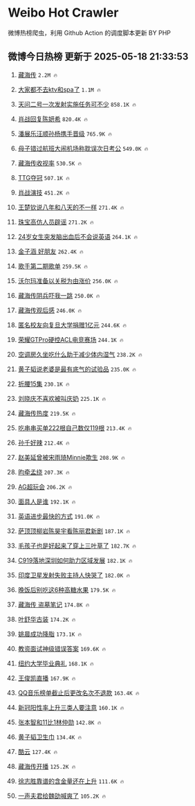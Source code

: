 # Weibo Hot Crawler 



微博热榜爬虫，利用 Github Action 的调度脚本更新 BY PHP 


## 微博今日热榜 更新于 2025-05-18 21:33:53 
1. [藏海传](https://s.weibo.com/weibo?q=%E8%97%8F%E6%B5%B7%E4%BC%A0&t=31&band_rank=1&Refer=top) `2.2M 🔥` 

1. [大家都不去ktv和spa了](https://s.weibo.com/weibo?q=%E5%A4%A7%E5%AE%B6%E9%83%BD%E4%B8%8D%E5%8E%BBktv%E5%92%8Cspa%E4%BA%86&t=31&band_rank=2&Refer=top) `1.1M 🔥` 

1. [天问二号一次发射实施任务可不少](https://s.weibo.com/weibo?q=%23%E5%A4%A9%E9%97%AE%E4%BA%8C%E5%8F%B7%E4%B8%80%E6%AC%A1%E5%8F%91%E5%B0%84%E5%AE%9E%E6%96%BD%E4%BB%BB%E5%8A%A1%E5%8F%AF%E4%B8%8D%E5%B0%91%23&t=31&band_rank=3&Refer=top) `858.1K 🔥` 

1. [肖战回复陈妍希](https://s.weibo.com/weibo?q=%23%E8%82%96%E6%88%98%E5%9B%9E%E5%A4%8D%E9%99%88%E5%A6%8D%E5%B8%8C%23&t=31&band_rank=4&Refer=top) `820.4K 🔥` 

1. [潘展乐汪顺孙杨携手晋级](https://s.weibo.com/weibo?q=%23%E6%BD%98%E5%B1%95%E4%B9%90%E6%B1%AA%E9%A1%BA%E5%AD%99%E6%9D%A8%E6%90%BA%E6%89%8B%E6%99%8B%E7%BA%A7%23&t=31&band_rank=5&Refer=top) `765.9K 🔥` 

1. [母子错过航班大闹机场称耽误次日考公](https://s.weibo.com/weibo?q=%23%E6%AF%8D%E5%AD%90%E9%94%99%E8%BF%87%E8%88%AA%E7%8F%AD%E5%A4%A7%E9%97%B9%E6%9C%BA%E5%9C%BA%E7%A7%B0%E8%80%BD%E8%AF%AF%E6%AC%A1%E6%97%A5%E8%80%83%E5%85%AC%23&t=31&band_rank=6&Refer=top) `549.0K 🔥` 

1. [藏海传收视率](https://s.weibo.com/weibo?q=%E8%97%8F%E6%B5%B7%E4%BC%A0%E6%94%B6%E8%A7%86%E7%8E%87&t=31&band_rank=7&Refer=top) `530.5K 🔥` 

1. [TTG夺冠](https://s.weibo.com/weibo?q=TTG%E5%A4%BA%E5%86%A0&t=31&band_rank=8&Refer=top) `507.1K 🔥` 

1. [肖战演技](https://s.weibo.com/weibo?q=%E8%82%96%E6%88%98%E6%BC%94%E6%8A%80&t=31&band_rank=9&Refer=top) `451.2K 🔥` 

1. [王楚钦说八年和八天的不一样](https://s.weibo.com/weibo?q=%23%E7%8E%8B%E6%A5%9A%E9%92%A6%E8%AF%B4%E5%85%AB%E5%B9%B4%E5%92%8C%E5%85%AB%E5%A4%A9%E7%9A%84%E4%B8%8D%E4%B8%80%E6%A0%B7%23&t=31&band_rank=10&Refer=top) `271.4K 🔥` 

1. [珠宝高仿人员辟谣](https://s.weibo.com/weibo?q=%23%E7%8F%A0%E5%AE%9D%E9%AB%98%E4%BB%BF%E4%BA%BA%E5%91%98%E8%BE%9F%E8%B0%A3%23&t=31&band_rank=11&Refer=top) `271.2K 🔥` 

1. [24岁女生突发脑出血后不会说英语](https://s.weibo.com/weibo?q=%2324%E5%B2%81%E5%A5%B3%E7%94%9F%E7%AA%81%E5%8F%91%E8%84%91%E5%87%BA%E8%A1%80%E5%90%8E%E4%B8%8D%E4%BC%9A%E8%AF%B4%E8%8B%B1%E8%AF%AD%23&t=31&band_rank=12&Refer=top) `264.1K 🔥` 

1. [金子涵 好朋友](https://s.weibo.com/weibo?q=%E9%87%91%E5%AD%90%E6%B6%B5%20%E5%A5%BD%E6%9C%8B%E5%8F%8B&t=31&band_rank=13&Refer=top) `262.4K 🔥` 

1. [歌手第二期歌单](https://s.weibo.com/weibo?q=%E6%AD%8C%E6%89%8B%E7%AC%AC%E4%BA%8C%E6%9C%9F%E6%AD%8C%E5%8D%95&t=31&band_rank=14&Refer=top) `259.5K 🔥` 

1. [沃尔玛准备以关税为由涨价](https://s.weibo.com/weibo?q=%23%E6%B2%83%E5%B0%94%E7%8E%9B%E5%87%86%E5%A4%87%E4%BB%A5%E5%85%B3%E7%A8%8E%E4%B8%BA%E7%94%B1%E6%B6%A8%E4%BB%B7%23&t=31&band_rank=15&Refer=top) `256.0K 🔥` 

1. [藏海传阴兵吓我一跳](https://s.weibo.com/weibo?q=%E8%97%8F%E6%B5%B7%E4%BC%A0%E9%98%B4%E5%85%B5%E5%90%93%E6%88%91%E4%B8%80%E8%B7%B3&t=31&band_rank=16&Refer=top) `250.0K 🔥` 

1. [藏海传观后感](https://s.weibo.com/weibo?q=%23%E8%97%8F%E6%B5%B7%E4%BC%A0%E8%A7%82%E5%90%8E%E6%84%9F%23&t=31&band_rank=17&Refer=top) `246.0K 🔥` 

1. [匿名校友向复旦大学捐赠1亿元](https://s.weibo.com/weibo?q=%23%E5%8C%BF%E5%90%8D%E6%A0%A1%E5%8F%8B%E5%90%91%E5%A4%8D%E6%97%A6%E5%A4%A7%E5%AD%A6%E6%8D%90%E8%B5%A01%E4%BA%BF%E5%85%83%23&t=31&band_rank=18&Refer=top) `244.6K 🔥` 

1. [荣耀GTPro硬控ACL电竞赛场](https://s.weibo.com/weibo?q=%23%E8%8D%A3%E8%80%80GTPro%E7%A1%AC%E6%8E%A7ACL%E7%94%B5%E7%AB%9E%E8%B5%9B%E5%9C%BA%23&t=31&band_rank=19&Refer=top) `244.1K 🔥` 

1. [空调房久坐吃什么助于减少体内湿气](https://s.weibo.com/weibo?q=%E7%A9%BA%E8%B0%83%E6%88%BF%E4%B9%85%E5%9D%90%E5%90%83%E4%BB%80%E4%B9%88%E5%8A%A9%E4%BA%8E%E5%87%8F%E5%B0%91%E4%BD%93%E5%86%85%E6%B9%BF%E6%B0%94&t=31&band_rank=20&Refer=top) `238.2K 🔥` 

1. [黄子韬说老婆是最有底气的试验品](https://s.weibo.com/weibo?q=%23%E9%BB%84%E5%AD%90%E9%9F%AC%E8%AF%B4%E8%80%81%E5%A9%86%E6%98%AF%E6%9C%80%E6%9C%89%E5%BA%95%E6%B0%94%E7%9A%84%E8%AF%95%E9%AA%8C%E5%93%81%23&t=31&band_rank=21&Refer=top) `235.0K 🔥` 

1. [折腰15集](https://s.weibo.com/weibo?q=%E6%8A%98%E8%85%B015%E9%9B%86&t=31&band_rank=22&Refer=top) `230.1K 🔥` 

1. [刘晓庆不喜欢被叫庆奶](https://s.weibo.com/weibo?q=%23%E5%88%98%E6%99%93%E5%BA%86%E4%B8%8D%E5%96%9C%E6%AC%A2%E8%A2%AB%E5%8F%AB%E5%BA%86%E5%A5%B6%23&t=31&band_rank=23&Refer=top) `225.1K 🔥` 

1. [藏海传热度](https://s.weibo.com/weibo?q=%23%E8%97%8F%E6%B5%B7%E4%BC%A0%E7%83%AD%E5%BA%A6%23&t=31&band_rank=24&Refer=top) `219.5K 🔥` 

1. [吃串串买单222根自己数仅119根](https://s.weibo.com/weibo?q=%23%E5%90%83%E4%B8%B2%E4%B8%B2%E4%B9%B0%E5%8D%95222%E6%A0%B9%E8%87%AA%E5%B7%B1%E6%95%B0%E4%BB%85119%E6%A0%B9%23&t=31&band_rank=25&Refer=top) `213.4K 🔥` 

1. [孙千好辣](https://s.weibo.com/weibo?q=%E5%AD%99%E5%8D%83%E5%A5%BD%E8%BE%A3&t=31&band_rank=26&Refer=top) `212.4K 🔥` 

1. [赵美延曾被宋雨琦Minnie欺生](https://s.weibo.com/weibo?q=%23%E8%B5%B5%E7%BE%8E%E5%BB%B6%E6%9B%BE%E8%A2%AB%E5%AE%8B%E9%9B%A8%E7%90%A6Minnie%E6%AC%BA%E7%94%9F%23&t=31&band_rank=27&Refer=top) `208.9K 🔥` 

1. [昀牵孟绕](https://s.weibo.com/weibo?q=%E6%98%80%E7%89%B5%E5%AD%9F%E7%BB%95&t=31&band_rank=28&Refer=top) `207.3K 🔥` 

1. [AG超玩会](https://s.weibo.com/weibo?q=AG%E8%B6%85%E7%8E%A9%E4%BC%9A&t=31&band_rank=29&Refer=top) `206.2K 🔥` 

1. [面具人是谁](https://s.weibo.com/weibo?q=%E9%9D%A2%E5%85%B7%E4%BA%BA%E6%98%AF%E8%B0%81&t=31&band_rank=30&Refer=top) `192.1K 🔥` 

1. [英语进步最快的方式](https://s.weibo.com/weibo?q=%E8%8B%B1%E8%AF%AD%E8%BF%9B%E6%AD%A5%E6%9C%80%E5%BF%AB%E7%9A%84%E6%96%B9%E5%BC%8F&t=31&band_rank=31&Refer=top) `191.0K 🔥` 

1. [萨顶顶柳岩陈昊宇看陈丽君新剧](https://s.weibo.com/weibo?q=%23%E8%90%A8%E9%A1%B6%E9%A1%B6%E6%9F%B3%E5%B2%A9%E9%99%88%E6%98%8A%E5%AE%87%E7%9C%8B%E9%99%88%E4%B8%BD%E5%90%9B%E6%96%B0%E5%89%A7%23&t=31&band_rank=32&Refer=top) `187.1K 🔥` 

1. [毛孩子也是好起来了穿上三叶草了](https://s.weibo.com/weibo?q=%E6%AF%9B%E5%AD%A9%E5%AD%90%E4%B9%9F%E6%98%AF%E5%A5%BD%E8%B5%B7%E6%9D%A5%E4%BA%86%E7%A9%BF%E4%B8%8A%E4%B8%89%E5%8F%B6%E8%8D%89%E4%BA%86&t=31&band_rank=33&Refer=top) `182.7K 🔥` 

1. [C919落地深圳如何助力区域发展](https://s.weibo.com/weibo?q=%23C919%E8%90%BD%E5%9C%B0%E6%B7%B1%E5%9C%B3%E5%A6%82%E4%BD%95%E5%8A%A9%E5%8A%9B%E5%8C%BA%E5%9F%9F%E5%8F%91%E5%B1%95%23&t=31&band_rank=34&Refer=top) `182.1K 🔥` 

1. [印度卫星发射失败主持人快哭了](https://s.weibo.com/weibo?q=%E5%8D%B0%E5%BA%A6%E5%8D%AB%E6%98%9F%E5%8F%91%E5%B0%84%E5%A4%B1%E8%B4%A5%E4%B8%BB%E6%8C%81%E4%BA%BA%E5%BF%AB%E5%93%AD%E4%BA%86&t=31&band_rank=35&Refer=top) `182.0K 🔥` 

1. [晚饭后别吃这6种高糖水果](https://s.weibo.com/weibo?q=%23%E6%99%9A%E9%A5%AD%E5%90%8E%E5%88%AB%E5%90%83%E8%BF%996%E7%A7%8D%E9%AB%98%E7%B3%96%E6%B0%B4%E6%9E%9C%23&t=31&band_rank=36&Refer=top) `179.5K 🔥` 

1. [藏海传 盗墓笔记](https://s.weibo.com/weibo?q=%E8%97%8F%E6%B5%B7%E4%BC%A0%20%E7%9B%97%E5%A2%93%E7%AC%94%E8%AE%B0&t=31&band_rank=37&Refer=top) `174.8K 🔥` 

1. [叶舒华古装](https://s.weibo.com/weibo?q=%E5%8F%B6%E8%88%92%E5%8D%8E%E5%8F%A4%E8%A3%85&t=31&band_rank=38&Refer=top) `174.2K 🔥` 

1. [姚晨成功降脂](https://s.weibo.com/weibo?q=%23%E5%A7%9A%E6%99%A8%E6%88%90%E5%8A%9F%E9%99%8D%E8%84%82%23&t=31&band_rank=39&Refer=top) `173.1K 🔥` 

1. [教资面试神级错误答案](https://s.weibo.com/weibo?q=%E6%95%99%E8%B5%84%E9%9D%A2%E8%AF%95%E7%A5%9E%E7%BA%A7%E9%94%99%E8%AF%AF%E7%AD%94%E6%A1%88&t=31&band_rank=40&Refer=top) `169.6K 🔥` 

1. [纽约大学毕业典礼](https://s.weibo.com/weibo?q=%E7%BA%BD%E7%BA%A6%E5%A4%A7%E5%AD%A6%E6%AF%95%E4%B8%9A%E5%85%B8%E7%A4%BC&t=31&band_rank=41&Refer=top) `168.1K 🔥` 

1. [王俊凯直播](https://s.weibo.com/weibo?q=%E7%8E%8B%E4%BF%8A%E5%87%AF%E7%9B%B4%E6%92%AD&t=31&band_rank=42&Refer=top) `167.9K 🔥` 

1. [QQ音乐榜单截止后更改名次不退款](https://s.weibo.com/weibo?q=%23QQ%E9%9F%B3%E4%B9%90%E6%A6%9C%E5%8D%95%E6%88%AA%E6%AD%A2%E5%90%8E%E6%9B%B4%E6%94%B9%E5%90%8D%E6%AC%A1%E4%B8%8D%E9%80%80%E6%AC%BE%23&t=31&band_rank=43&Refer=top) `163.4K 🔥` 

1. [新冠阳性率上升三类人要注意](https://s.weibo.com/weibo?q=%23%E6%96%B0%E5%86%A0%E9%98%B3%E6%80%A7%E7%8E%87%E4%B8%8A%E5%8D%87%E4%B8%89%E7%B1%BB%E4%BA%BA%E8%A6%81%E6%B3%A8%E6%84%8F%23&t=31&band_rank=44&Refer=top) `160.1K 🔥` 

1. [张本智和11比1林仲勋](https://s.weibo.com/weibo?q=%23%E5%BC%A0%E6%9C%AC%E6%99%BA%E5%92%8C11%E6%AF%941%E6%9E%97%E4%BB%B2%E5%8B%8B%23&t=31&band_rank=45&Refer=top) `142.8K 🔥` 

1. [黄子韬卫生巾](https://s.weibo.com/weibo?q=%E9%BB%84%E5%AD%90%E9%9F%AC%E5%8D%AB%E7%94%9F%E5%B7%BE&t=31&band_rank=46&Refer=top) `134.4K 🔥` 

1. [酷云](https://s.weibo.com/weibo?q=%E9%85%B7%E4%BA%91&t=31&band_rank=47&Refer=top) `127.4K 🔥` 

1. [藏海传开播](https://s.weibo.com/weibo?q=%23%E8%97%8F%E6%B5%B7%E4%BC%A0%E5%BC%80%E6%92%AD%23&t=31&band_rank=48&Refer=top) `125.2K 🔥` 

1. [徐志胜靠谱的含金量还在上升](https://s.weibo.com/weibo?q=%E5%BE%90%E5%BF%97%E8%83%9C%E9%9D%A0%E8%B0%B1%E7%9A%84%E5%90%AB%E9%87%91%E9%87%8F%E8%BF%98%E5%9C%A8%E4%B8%8A%E5%8D%87&t=31&band_rank=49&Refer=top) `111.6K 🔥` 

1. [一声夫君给魏劭喊爽了](https://s.weibo.com/weibo?q=%23%E4%B8%80%E5%A3%B0%E5%A4%AB%E5%90%9B%E7%BB%99%E9%AD%8F%E5%8A%AD%E5%96%8A%E7%88%BD%E4%BA%86%23&t=31&band_rank=50&Refer=top) `105.2K 🔥` 

